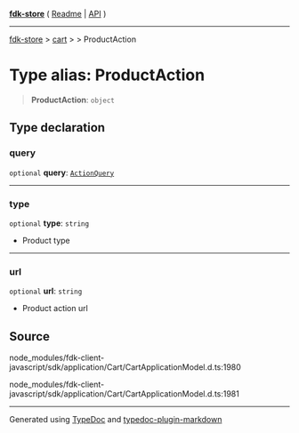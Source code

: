 [**fdk-store**](../../../README.md) ( [Readme](../../../README.md) \| [API](../../../API.md) )

---

[fdk-store](../../../API.md) > [cart](../../README.md) > [<internal>](../README.md) > ProductAction

# Type alias: ProductAction

> **ProductAction**: `object`

## Type declaration

### query

`optional` **query**: [`ActionQuery`](type-alias.ActionQuery.md)

---

### type

`optional` **type**: `string`

- Product type

---

### url

`optional` **url**: `string`

- Product action url

## Source

node_modules/fdk-client-javascript/sdk/application/Cart/CartApplicationModel.d.ts:1980

node_modules/fdk-client-javascript/sdk/application/Cart/CartApplicationModel.d.ts:1981

---

Generated using [TypeDoc](https://typedoc.org/) and [typedoc-plugin-markdown](https://www.npmjs.com/package/typedoc-plugin-markdown)

